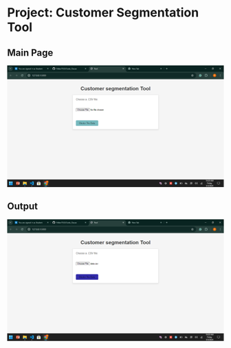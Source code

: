 # Project: Customer Segmentation Tool

## Main Page
![Main Page](https://github.com/Pallav7533/Code_Clause/blob/main/Project%203%20Customer%20Segmentation%20Tool/Demo/Main.png)

## Output
![Output](https://github.com/Pallav7533/Code_Clause/blob/main/Project%203%20Customer%20Segmentation%20Tool/Demo/output.png)

